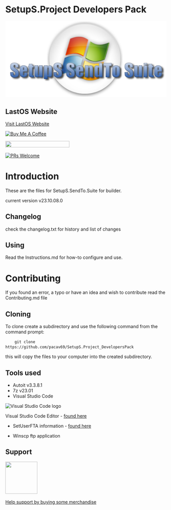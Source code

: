 
# SetupS.Project Developers Pack

![setups title](files/SetupS-title.png)
## LastOS Website
[Visit LastOS Website](http://www.lastos.org)

<a href="https://www.buymeacoffee.com/cavtronics" target="_blank"><img src="https://cdn.buymeacoffee.com/buttons/v2/default-yellow.png" alt="Buy Me A Coffee" style="height: 60px !important;width: 217px !important;" ></a>

 <a href="https://www.buymeacoffee.com/cavtronics" title="Donate to my libraries using BuyMeACoffee"><img src="https://img.shields.io/badge/buy%20me%20a%20coffee-donate-orange.svg?logo=buy-me-a-coffee&logoColor=FFDD00" style="height: 20px !important;width: 200px !important;" ></a>

[![PRs Welcome](https://img.shields.io/badge/PRs-welcome-brightgreen.svg?style=flat-square)](https://makeapullrequest.com)

# Introduction
These are the files for SetupS.SendTo.Suite for builder.

current version v23.10.08.0

##  Changelog
check the changelog.txt for history and list of changes
## Using
Read the Instructions.md for how-to configure and use.

# Contributing
If you found an error, a typo or have an idea and wish to contribute
read the Contributing.md file

## Cloning

To clone create a subdirectory and use the following command from the command prompt:

        git clone  https://github.com/pacav69/SetupS.Project_DevelopersPack

this will copy the files to your computer into the created subdirectory.


## Tools used
* Autoit v3.3.8.1
* 7z v23.01
* Visual Studio Code
<img src="https://visualstudio.microsoft.com/wp-content/uploads/2019/09/vs-code-responsive-01-1.png" alt="Visual Studio Code logo" style="height: 50px; width:60px;"/>

Visual Studio Code Editor - [found here](https://visualstudio.microsoft.com/)

* SetUserFTA information - [found here](https://kolbi.cz/blog/2017/10/25/setuserfta-userchoice-hash-defeated-set-file-type-associations-per-user/)

* Winscp ftp application


## Support

<img src="https://vangogh.teespring.com/v3/image/SugZ-DRGZXUTuSzfrFtaOU3TAUQ/800/800.jpg" width="100px"  height="100px">

[Help support by buying some merchandise](https://cavtronics-3.creator-spring.com/)
